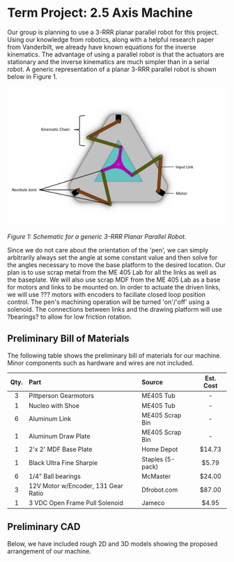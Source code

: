 # Term Project: 2.5 Axis Machine
Our group is planning to use a 3-RRR planar parallel robot for this
project. Using our knowledge from robotics, along with a helpful
research paper from Vanderbilt, we already have known equations for the
inverse kinematics. The advantage of using a parallel robot is that
the actuators are stationary and the inverse kinematics are much
simpler than in a serial robot. A generic representation of a planar
3-RRR parallel robot is shown below in Figure 1.

![3-RRR Planar Parallel Robot!](rrr_robot.png)

*Figure 1: Schematic for a generic 3-RRR Planar Parallel Robot.*

Since we do not care about the orientation of the 'pen', we can simply
arbitrarily always set the angle at some constant value and then solve
for the angles necessary to move the base platform to the desired
location. Our plan is to use scrap metal from the ME 405 Lab for all
the links as well as the baseplate. We will also use scrap MDF from the
ME 405 Lab as a base for motors and links to be mounted on.
In order to actuate the driven links, we will use ??? motors with
encoders to faciliate closed loop position control. The pen's machining
operation will be turned 'on'/'off' using a solenoid. The connections
between links and the drawing platform will use ?bearings? to allow
for low friction rotation.

## Preliminary Bill of Materials
The following table shows the preliminary bill of materials for our
machine. Minor components such as hardware and wires are not included.

| Qty. | Part                                | Source                | Est. Cost |
|:----:|:------------------------------------|:----------------------|:---------:|
|  3   | Pittperson Gearmotors               | ME405 Tub             |     -     |
|  1   | Nucleo with Shoe                    | ME405 Tub             |     -     |
|  6   | Aluminum Link                       | ME405 Scrap Bin       |     -     |
|  1   | Aluminum Draw Plate                 | ME405 Scrap Bin       |     -     |
|  1   | 2'x 2' MDF Base Plate               | Home Depot            |  $14.73   |
|  1   | Black Ultra Fine Sharpie            | Staples (5-pack)      |   $5.79   |
|  6   | 1/4" Ball bearings                  | McMaster              |  $24.00   |
|  3   | 12V Motor w/Encoder, 131 Gear Ratio | Dfrobot.com           |  $87.00   |
|  1   | 3 VDC Open Frame Pull Solenoid      | Jameco                |   $4.95   |

## Preliminary CAD
Below, we have included rough 2D and 3D models showing the proposed
arrangement of our machine.


